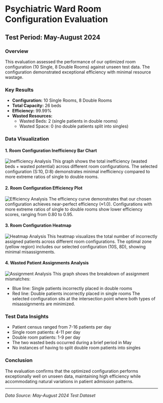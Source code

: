# Psychiatric Ward Room Configuration Evaluation
## Test Period: May-August 2024

### Overview
This evaluation assessed the performance of our optimized room configuration (10 Single, 8 Double Rooms) against unseen test data. The configuration demonstrated exceptional efficiency with minimal resource wastage.

### Key Results
- **Configuration:** 10 Single Rooms, 8 Double Rooms
- **Total Capacity:** 26 beds
- **Efficiency:** 99.99%
- **Wasted Resources:**
  - Wasted Beds: 2 (single patients in double rooms)
  - Wasted Space: 0 (no double patients split into singles)

### Data Visualization

#### 1. Room Configuration Inefficiency Bar Chart
![Inefficiency Analysis](optimizer_bar_chart_test_set.png)
This graph shows the total inefficiency (wasted beds + wasted potential) across different room configurations. The selected configuration (S:10, D:8) demonstrates minimal inefficiency compared to more extreme ratios of single to double rooms.

#### 2. Room Configuration Efficiency Plot
![Efficiency Analysis](optimizer_efficiency_plot_test_set.png)
The efficiency curve demonstrates that our chosen configuration achieves near-perfect efficiency (≈1.0). Configurations with more extreme ratios of single to double rooms show lower efficiency scores, ranging from 0.80 to 0.95.

#### 3. Room Configuration Heatmap
![Heatmap Analysis](optimizer_heatmap_test_set.png)
This heatmap visualizes the total number of incorrectly assigned patients across different room configurations. The optimal zone (yellow region) includes our selected configuration (10S, 8D), showing minimal misassignments.

#### 4. Wasted Patient Assignments Analysis
![Assignment Analysis](wasted_patients_plot_test_set.png)
This graph shows the breakdown of assignment mismatches:
- Blue line: Single patients incorrectly placed in double rooms
- Red line: Double patients incorrectly placed in single rooms
The selected configuration sits at the intersection point where both types of misassignments are minimized.

### Test Data Insights
- Patient census ranged from 7-16 patients per day
- Single room patients: 4-11 per day
- Double room patients: 1-9 per day
- The two wasted beds occurred during a brief period in May
- No instances of having to split double room patients into singles

### Conclusion
The evaluation confirms that the optimized configuration performs exceptionally well on unseen data, maintaining high efficiency while accommodating natural variations in patient admission patterns.

---
*Data Source: May-August 2024 Test Dataset*